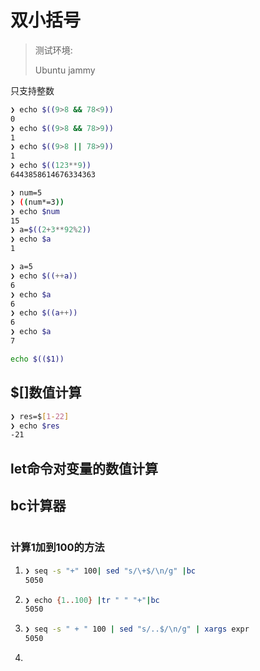 # 双小括号



>   测试环境: 
>
>   Ubuntu jammy

只支持整数

```bash
❯ echo $((9>8 && 78<9))
0
❯ echo $((9>8 && 78>9))
1
❯ echo $((9>8 || 78>9))
1
❯ echo $((123**9))
6443858614676334363
```



```bash
❯ num=5
❯ ((num*=3))
❯ echo $num
15
❯ a=$((2+3**92%2))
❯ echo $a
1
```



```bash
❯ a=5
❯ echo $((++a))
6
❯ echo $a
6
❯ echo $((a++))
6
❯ echo $a
7
```





```bash
echo $(($1))
```







## $[]数值计算

```bash
❯ res=$[1-22]
❯ echo $res
-21
```





## let命令对变量的数值计算







## bc计算器

```bash

```







### 计算1加到100的方法

1.   ```bash
     ❯ seq -s "+" 100| sed "s/\+$/\n/g" |bc
     5050
     ```

2.   ```bash
     ❯ echo {1..100} |tr " " "+"|bc
     5050
     ```

3.   ```bash
     ❯ seq -s " + " 100 | sed "s/..$/\n/g" | xargs expr
     5050
     ```

4.   

